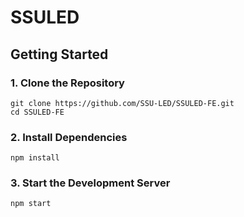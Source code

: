 # SSULED
## Getting Started
### 1. Clone the Repository
```
git clone https://github.com/SSU-LED/SSULED-FE.git
cd SSULED-FE
```
### 2. Install Dependencies
```
npm install
```
### 3. Start the Development Server
```
npm start
```